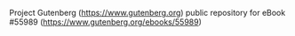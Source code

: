 Project Gutenberg (https://www.gutenberg.org) public repository for
eBook #55989 (https://www.gutenberg.org/ebooks/55989)
